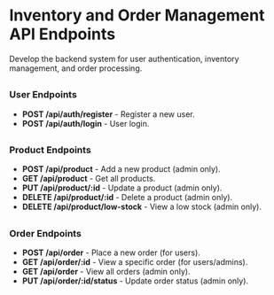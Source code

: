 # Inventory and Order Management API Endpoints
Develop the backend system for user authentication, inventory management, and
order processing.

##
### User Endpoints
- **POST /api/auth/register** - Register a new user.
- **POST /api/auth/login** - User login.

##
### Product Endpoints
- **POST /api/product** - Add a new product (admin only).
- **GET /api/product** - Get all products.
- **PUT /api/product/:id** - Update a product (admin only).
- **DELETE /api/product/:id** - Delete a product (admin only).
- **DELETE /api/product/low-stock** - View a low stock (admin only).

##
### Order Endpoints
- **POST /api/order** - Place a new order (for users).
- **GET /api/order/:id** - View a specific order (for users/admins).
- **GET /api/order** - View all orders (admin only).
- **PUT /api/order/:id/status** - Update order status (admin only).
